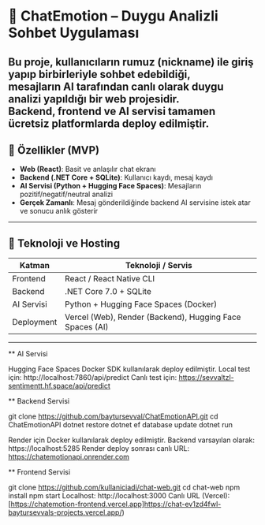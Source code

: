 # 💬 ChatEmotion – Duygu Analizli Sohbet Uygulaması

Bu proje, kullanıcıların rumuz (nickname) ile giriş yapıp birbirleriyle sohbet edebildiği,  
mesajların **AI tarafından canlı olarak duygu analizi** yapıldığı bir web projesidir.  
Backend, frontend ve AI servisi tamamen ücretsiz platformlarda deploy edilmiştir.
---

## 🚀 Özellikler (MVP)

- **Web (React)**: Basit ve anlaşılır chat ekranı  
- **Backend (.NET Core + SQLite)**: Kullanıcı kaydı, mesaj kaydı  
- **AI Servisi (Python + Hugging Face Spaces)**: Mesajların pozitif/negatif/neutral analizi  
- **Gerçek Zamanlı**: Mesaj gönderildiğinde backend AI servisine istek atar ve sonucu anlık gösterir  

---

## 🧩 Teknoloji ve Hosting

| Katman       | Teknoloji / Servis |
|-------------|------------------|
| Frontend    | React / React Native CLI |
| Backend     | .NET Core 7.0 + SQLite |
| AI Servisi  | Python + Hugging Face Spaces (Docker) |
| Deployment  | Vercel (Web), Render (Backend), Hugging Face Spaces (AI) |

---


** AI Servisi

Hugging Face Spaces Docker SDK kullanılarak deploy edilmiştir.
Local test için: http://localhost:7860/api/predict
Canlı test için: https://sevvaltzl-sentimentt.hf.space/api/predict


** Backend Servisi

git clone https://github.com/baytursevval/ChatEmotionAPI.git
cd ChatEmotionAPI
dotnet restore
dotnet ef database update
dotnet run

Render için Docker kullanılarak deploy edilmiştir.
Backend varsayılan olarak: https://localhost:5285
Render deploy sonrası canlı URL: https://chatemotionapi.onrender.com


** Frontend Servisi

git clone https://github.com/kullaniciadi/chat-web.git
cd chat-web
npm install
npm start
Localhost: http://localhost:3000
Canlı URL (Vercel): [https://chatemotion-frontend.vercel.app]https://chat-ev1zd4fwl-baytursevvals-projects.vercel.app/)

